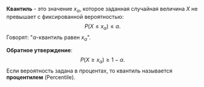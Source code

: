 **Квантиль** - это значение $x_\alpha$, которое заданная случайная величина $X$ не превышает с фиксированной вероятностью:
$$P(X \leq x_\alpha) \leq \alpha.$$Говорят: "$\alpha$-квантиль равен $x_\alpha$".

**Обратное утверждение**:
$$P(X \geq x_\alpha) \geq 1- \alpha.$$Если вероятность задана в процентах, то квантиль называется **процентилем** (Percentile).